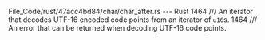 File_Code/rust/47acc4bd84/char/char_after.rs --- Rust
1464 /// An iterator that decodes UTF-16 encoded code points from an iterator of `u16`s.                                                                     1464 /// An error that can be returned when decoding UTF-16 code points.

